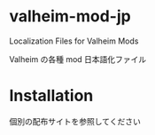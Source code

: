 # valheim-mod-jp
Localization Files for Valheim Mods

Valheim の各種 mod 日本語化ファイル

# Installation

個別の配布サイトを参照してください
